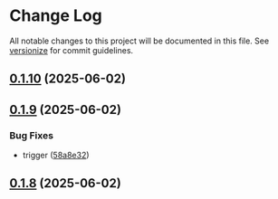 # Change Log

All notable changes to this project will be documented in this file. See [versionize](https://github.com/versionize/versionize) for commit guidelines.

<a name="0.1.10"></a>
## [0.1.10](https://www.github.com/akinbender/MakerPrompt/releases/tag/v0.1.10) (2025-06-02)

<a name="0.1.9"></a>
## [0.1.9](https://www.github.com/akinbender/MakerPrompt/releases/tag/v0.1.9) (2025-06-02)

### Bug Fixes

* trigger ([58a8e32](https://www.github.com/akinbender/MakerPrompt/commit/58a8e32b16aadf4f3d1fbe1c30512c4d30bc3054))

<a name="0.1.8"></a>
## [0.1.8](https://www.github.com/akinbender/MakerPrompt/releases/tag/v0.1.8) (2025-06-02)